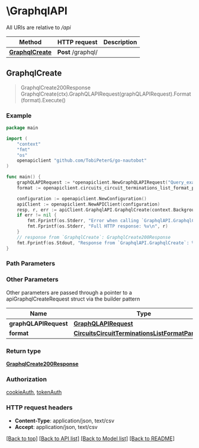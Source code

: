 # \GraphqlAPI

All URIs are relative to */api*

Method | HTTP request | Description
------------- | ------------- | -------------
[**GraphqlCreate**](GraphqlAPI.md#GraphqlCreate) | **Post** /graphql/ | 



## GraphqlCreate

> GraphqlCreate200Response GraphqlCreate(ctx).GraphQLAPIRequest(graphQLAPIRequest).Format(format).Execute()





### Example

```go
package main

import (
	"context"
	"fmt"
	"os"
	openapiclient "github.com/TobiPeterG/go-nautobot"
)

func main() {
	graphQLAPIRequest := *openapiclient.NewGraphQLAPIRequest("Query_example") // GraphQLAPIRequest | 
	format := openapiclient.circuits_circuit_terminations_list_format_parameter("csv") // CircuitsCircuitTerminationsListFormatParameter |  (optional)

	configuration := openapiclient.NewConfiguration()
	apiClient := openapiclient.NewAPIClient(configuration)
	resp, r, err := apiClient.GraphqlAPI.GraphqlCreate(context.Background()).GraphQLAPIRequest(graphQLAPIRequest).Format(format).Execute()
	if err != nil {
		fmt.Fprintf(os.Stderr, "Error when calling `GraphqlAPI.GraphqlCreate``: %v\n", err)
		fmt.Fprintf(os.Stderr, "Full HTTP response: %v\n", r)
	}
	// response from `GraphqlCreate`: GraphqlCreate200Response
	fmt.Fprintf(os.Stdout, "Response from `GraphqlAPI.GraphqlCreate`: %v\n", resp)
}
```

### Path Parameters



### Other Parameters

Other parameters are passed through a pointer to a apiGraphqlCreateRequest struct via the builder pattern


Name | Type | Description  | Notes
------------- | ------------- | ------------- | -------------
 **graphQLAPIRequest** | [**GraphQLAPIRequest**](GraphQLAPIRequest.md) |  | 
 **format** | [**CircuitsCircuitTerminationsListFormatParameter**](CircuitsCircuitTerminationsListFormatParameter.md) |  | 

### Return type

[**GraphqlCreate200Response**](GraphqlCreate200Response.md)

### Authorization

[cookieAuth](../README.md#cookieAuth), [tokenAuth](../README.md#tokenAuth)

### HTTP request headers

- **Content-Type**: application/json, text/csv
- **Accept**: application/json, text/csv

[[Back to top]](#) [[Back to API list]](../README.md#documentation-for-api-endpoints)
[[Back to Model list]](../README.md#documentation-for-models)
[[Back to README]](../README.md)

